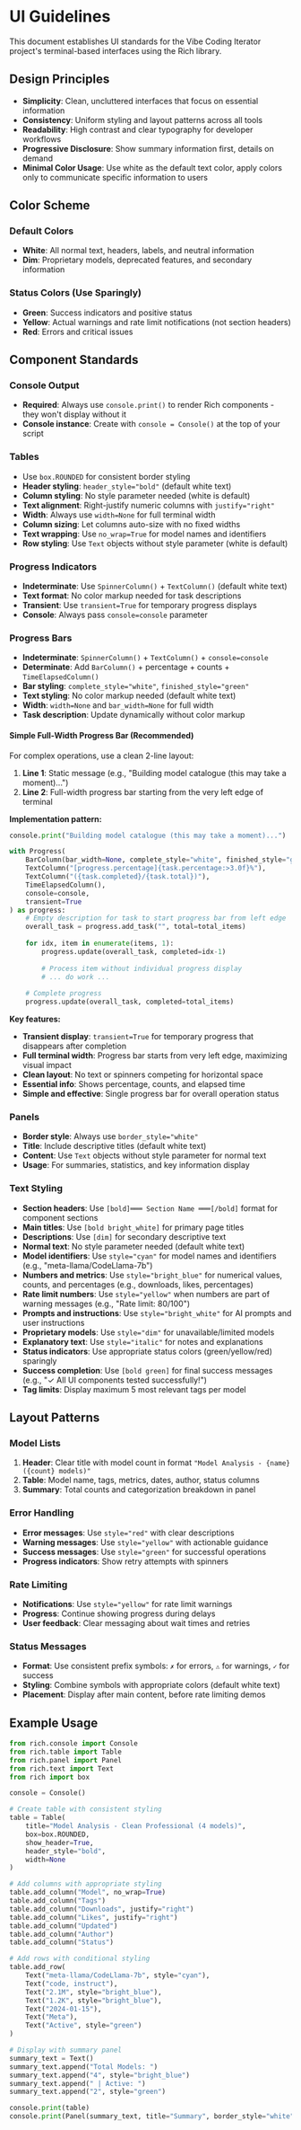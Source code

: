 # UI Guidelines

This document establishes UI standards for the Vibe Coding Iterator project's terminal-based interfaces using the Rich library.

## Design Principles

- **Simplicity**: Clean, uncluttered interfaces that focus on essential information
- **Consistency**: Uniform styling and layout patterns across all tools
- **Readability**: High contrast and clear typography for developer workflows
- **Progressive Disclosure**: Show summary information first, details on demand
- **Minimal Color Usage**: Use white as the default text color, apply colors only to communicate specific information to users

## Color Scheme

### Default Colors
- **White**: All normal text, headers, labels, and neutral information
- **Dim**: Proprietary models, deprecated features, and secondary information

### Status Colors (Use Sparingly)
- **Green**: Success indicators and positive status
- **Yellow**: Actual warnings and rate limit notifications (not section headers)
- **Red**: Errors and critical issues

## Component Standards

### Console Output
- **Required**: Always use `console.print()` to render Rich components - they won't display without it
- **Console instance**: Create with `console = Console()` at the top of your script

### Tables
- Use `box.ROUNDED` for consistent border styling
- **Header styling**: `header_style="bold"` (default white text)
- **Column styling**: No style parameter needed (white is default)
- **Text alignment**: Right-justify numeric columns with `justify="right"`
- **Width**: Always use `width=None` for full terminal width
- **Column sizing**: Let columns auto-size with no fixed widths
- **Text wrapping**: Use `no_wrap=True` for model names and identifiers
- **Row styling**: Use `Text` objects without style parameter (white is default)

### Progress Indicators
- **Indeterminate**: Use `SpinnerColumn()` + `TextColumn()` (default white text)
- **Text format**: No color markup needed for task descriptions
- **Transient**: Use `transient=True` for temporary progress displays
- **Console**: Always pass `console=console` parameter

### Progress Bars
- **Indeterminate**: `SpinnerColumn()` + `TextColumn()` + `console=console`
- **Determinate**: Add `BarColumn()` + percentage + counts + `TimeElapsedColumn()`
- **Bar styling**: `complete_style="white"`, `finished_style="green"`
- **Text styling**: No color markup needed (default white text)
- **Width**: `width=None` and `bar_width=None` for full width
- **Task description**: Update dynamically without color markup

#### Simple Full-Width Progress Bar (Recommended)
For complex operations, use a clean 2-line layout:
1. **Line 1**: Static message (e.g., "Building model catalogue (this may take a moment)...")
2. **Line 2**: Full-width progress bar starting from the very left edge of terminal

**Implementation pattern:**
```python
console.print("Building model catalogue (this may take a moment)...")

with Progress(
    BarColumn(bar_width=None, complete_style="white", finished_style="green"),
    TextColumn("[progress.percentage]{task.percentage:>3.0f}%"),
    TextColumn("({task.completed}/{task.total})"),
    TimeElapsedColumn(),
    console=console,
    transient=True
) as progress:
    # Empty description for task to start progress bar from left edge
    overall_task = progress.add_task("", total=total_items)
    
    for idx, item in enumerate(items, 1):
        progress.update(overall_task, completed=idx-1)
        
        # Process item without individual progress display
        # ... do work ...
        
    # Complete progress
    progress.update(overall_task, completed=total_items)
```

**Key features:**
- **Transient display**: `transient=True` for temporary progress that disappears after completion
- **Full terminal width**: Progress bar starts from very left edge, maximizing visual impact
- **Clean layout**: No text or spinners competing for horizontal space
- **Essential info**: Shows percentage, counts, and elapsed time
- **Simple and effective**: Single progress bar for overall operation status

### Panels
- **Border style**: Always use `border_style="white"`
- **Title**: Include descriptive titles (default white text)
- **Content**: Use `Text` objects without style parameter for normal text
- **Usage**: For summaries, statistics, and key information display

### Text Styling
- **Section headers**: Use `[bold]═══ Section Name ═══[/bold]` format for component sections
- **Main titles**: Use `[bold bright_white]` for primary page titles
- **Descriptions**: Use `[dim]` for secondary descriptive text
- **Normal text**: No style parameter needed (default white text)
- **Model identifiers**: Use `style="cyan"` for model names and identifiers (e.g., "meta-llama/CodeLlama-7b")
- **Numbers and metrics**: Use `style="bright_blue"` for numerical values, counts, and percentages (e.g., downloads, likes, percentages)
- **Rate limit numbers**: Use `style="yellow"` when numbers are part of warning messages (e.g., "Rate limit: 80/100")
- **Prompts and instructions**: Use `style="bright_white"` for AI prompts and user instructions
- **Proprietary models**: Use `style="dim"` for unavailable/limited models
- **Explanatory text**: Use `style="italic"` for notes and explanations
- **Status indicators**: Use appropriate status colors (green/yellow/red) sparingly
- **Success completion**: Use `[bold green]` for final success messages (e.g., "✓ All UI components tested successfully!")
- **Tag limits**: Display maximum 5 most relevant tags per model

## Layout Patterns

### Model Lists
1. **Header**: Clear title with model count in format `"Model Analysis - {name} ({count} models)"`
2. **Table**: Model name, tags, metrics, dates, author, status columns
3. **Summary**: Total counts and categorization breakdown in panel

### Error Handling
- **Error messages**: Use `style="red"` with clear descriptions
- **Warning messages**: Use `style="yellow"` with actionable guidance
- **Success messages**: Use `style="green"` for successful operations
- **Progress indicators**: Show retry attempts with spinners

### Rate Limiting
- **Notifications**: Use `style="yellow"` for rate limit warnings
- **Progress**: Continue showing progress during delays
- **User feedback**: Clear messaging about wait times and retries

### Status Messages
- **Format**: Use consistent prefix symbols: `✗` for errors, `⚠` for warnings, `✓` for success
- **Styling**: Combine symbols with appropriate colors (default white text)
- **Placement**: Display after main content, before rate limiting demos

## Example Usage

```python
from rich.console import Console
from rich.table import Table
from rich.panel import Panel
from rich.text import Text
from rich import box

console = Console()

# Create table with consistent styling
table = Table(
    title="Model Analysis - Clean Professional (4 models)",
    box=box.ROUNDED,
    show_header=True,
    header_style="bold",
    width=None
)

# Add columns with appropriate styling
table.add_column("Model", no_wrap=True)
table.add_column("Tags")
table.add_column("Downloads", justify="right")
table.add_column("Likes", justify="right")
table.add_column("Updated")
table.add_column("Author")
table.add_column("Status")

# Add rows with conditional styling
table.add_row(
    Text("meta-llama/CodeLlama-7b", style="cyan"),
    Text("code, instruct"),
    Text("2.1M", style="bright_blue"),
    Text("1.2K", style="bright_blue"),
    Text("2024-01-15"),
    Text("Meta"),
    Text("Active", style="green")
)

# Display with summary panel
summary_text = Text()
summary_text.append("Total Models: ")
summary_text.append("4", style="bright_blue")
summary_text.append(" | Active: ")
summary_text.append("2", style="green")

console.print(table)
console.print(Panel(summary_text, title="Summary", border_style="white"))
``` 
